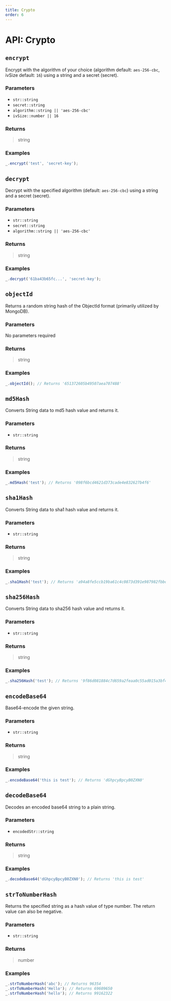 ```yaml
---
title: Crypto
order: 6
---
```


# API: Crypto

## `encrypt` <Badge type="tip" text="JavaScript" />

Encrypt with the algorithm of your choice (algorithm default: `aes-256-cbc`, ivSize default: `16`) using a string and a secret (secret).

### Parameters

- `str::string`
- `secret::string`
- `algorithm::string || 'aes-256-cbc'`
- `ivSize::number || 16`

### Returns

> string

### Examples

```javascript
_.encrypt('test', 'secret-key');
```

## `decrypt` <Badge type="tip" text="JavaScript" />

Decrypt with the specified algorithm (default: `aes-256-cbc`) using a string and a secret (secret).

### Parameters

- `str::string`
- `secret::string`
- `algorithm::string || 'aes-256-cbc'`

### Returns

> string

### Examples

```javascript
_.decrypt('61ba43b65fc...', 'secret-key');
```

## `objectId` <Badge type="tip" text="JavaScript" /><Badge type="info" text="Dart" />

Returns a random string hash of the ObjectId format (primarily utilized by MongoDB).

### Parameters

No parameters required

### Returns

> string

### Examples

```javascript
_.objectId(); // Returns '651372605b49507aea707488'
```

## `md5Hash` <Badge type="tip" text="JavaScript" /><Badge type="info" text="Dart" />

Converts String data to md5 hash value and returns it.

### Parameters

- `str::string`

### Returns

> string

### Examples

```javascript
_.md5Hash('test'); // Returns '098f6bcd4621d373cade4e832627b4f6'
```

## `sha1Hash` <Badge type="tip" text="JavaScript" /><Badge type="info" text="Dart" />

Converts String data to sha1 hash value and returns it.

### Parameters

- `str::string`

### Returns

> string

### Examples

```javascript
_.sha1Hash('test'); // Returns 'a94a8fe5ccb19ba61c4c0873d391e987982fbbd3'
```

## `sha256Hash` <Badge type="tip" text="JavaScript" /><Badge type="info" text="Dart" />

Converts String data to sha256 hash value and returns it.

### Parameters

- `str::string`

### Returns

> string

### Examples

```javascript
_.sha256Hash('test'); // Returns '9f86d081884c7d659a2feaa0c55ad015a3bf4f1b2b0b822cd15d6c15b0f00a08'
```

## `encodeBase64` <Badge type="tip" text="JavaScript" /><Badge type="info" text="Dart" />

Base64-encode the given string.

### Parameters

- `str::string`

### Returns

> string

### Examples

```javascript
_.encodeBase64('this is test'); // Returns 'dGhpcyBpcyB0ZXN0'
```

## `decodeBase64` <Badge type="tip" text="JavaScript" /><Badge type="info" text="Dart" />

Decodes an encoded base64 string to a plain string.

### Parameters

- `encodedStr::string`

### Returns

> string

### Examples

```javascript
_.decodeBase64('dGhpcyBpcyB0ZXN0'); // Returns 'this is test'
```

## `strToNumberHash` <Badge type="tip" text="JavaScript" /><Badge type="info" text="Dart" />

Returns the specified string as a hash value of type number. The return value can also be negative.

### Parameters

- `str::string`

### Returns

> number

### Examples

```javascript
_.strToNumberHash('abc'); // Returns 96354
_.strToNumberHash('Hello'); // Returns 69609650
_.strToNumberHash('hello'); // Returns 99162322
```
